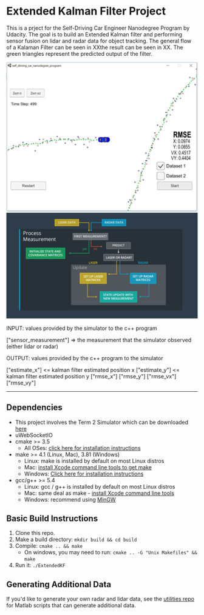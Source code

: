 # Extended Kalman Filter Project


This is a prject for the Self-Driving Car Engineer Nanodegree Program by Udacity. The goal is to build an Extended Kalman filter and performing sensor fusion on lidar and radar data for object tracking. The general flow of a Kalaman Filter can be seen in XXthe result can be seen in XX. The green triangles represent the predicted output of the filter. 

![Result of Simulator and Kalman Filter](https://github.com/emilwareus/Extended-Kalman-Filter/blob/master/result.JPG) 
![Kalman Filter Overview](https://github.com/emilwareus/Extended-Kalman-Filter/blob/master/KalmanFilter.JPG) 

INPUT: values provided by the simulator to the c++ program

["sensor_measurement"] => the measurement that the simulator observed (either lidar or radar)


OUTPUT: values provided by the c++ program to the simulator

["estimate_x"] <= kalman filter estimated position x
["estimate_y"] <= kalman filter estimated position y
["rmse_x"]
["rmse_y"]
["rmse_vx"]
["rmse_vy"]

---

## Dependencies


* This project involves the Term 2 Simulator which can be downloaded [here](https://github.com/udacity/self-driving-car-sim/releases)
* uWebSocketIO
* cmake >= 3.5
  * All OSes: [click here for installation instructions](https://cmake.org/install/)
* make >= 4.1 (Linux, Mac), 3.81 (Windows)
  * Linux: make is installed by default on most Linux distros
  * Mac: [install Xcode command line tools to get make](https://developer.apple.com/xcode/features/)
  * Windows: [Click here for installation instructions](http://gnuwin32.sourceforge.net/packages/make.htm)
* gcc/g++ >= 5.4
  * Linux: gcc / g++ is installed by default on most Linux distros
  * Mac: same deal as make - [install Xcode command line tools](https://developer.apple.com/xcode/features/)
  * Windows: recommend using [MinGW](http://www.mingw.org/)

## Basic Build Instructions

1. Clone this repo.
2. Make a build directory: `mkdir build && cd build`
3. Compile: `cmake .. && make` 
   * On windows, you may need to run: `cmake .. -G "Unix Makefiles" && make`
4. Run it: `./ExtendedKF `

## Generating Additional Data

If you'd like to generate your own radar and lidar data, see the
[utilities repo](https://github.com/udacity/CarND-Mercedes-SF-Utilities) for
Matlab scripts that can generate additional data.

